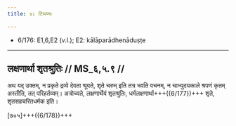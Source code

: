 ```yaml
---
title: ४८ टिप्पण्यः

---
```

- 6/176: E1,6,E2 (v.l.); E2: kālāparādhenāduṣṭe

____________________________________________


## लक्षणार्था शृतश्रुतिः // MS_६,५.९ //

अथ यद् उक्तम्, न प्रकृते द्रव्ये देवता श्रूयते, शृते चरुम् इति तत्र भवति वचनम्, न चाभ्युदयकाले श्रपणं कृतम् अस्तीति, तत् परिहर्तव्यम्। अत्रोच्यते, लक्षणार्थेयं शृतश्रुतिः, धर्मलक्षणार्था+++({6/177})+++ शृते, शृतसहचरितधर्मक इति।

[७०५]+++({6/178})+++